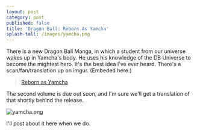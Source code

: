 ```yaml
---
layout: post
category: post
published: false
title: 'Dragon Ball: Reborn As Yamcha'
splash-tall: /images/yamcha.png
---
```

There is a new Dragon Ball Manga, in which a student from our universe wakes up in Yamcha's body. He uses his knowledge of the DB Universe to become the mightest hero. It's the best idea I've ever heard. There's a scan/fan/translation up on imgur. (Embeded here.) 

<blockquote class="imgur-embed-pub" lang="en" data-id="a/b3WlL"><a href="//imgur.com/b3WlL">Reborn as Yamcha</a></blockquote><script async src="//s.imgur.com/min/embed.js" charset="utf-8"></script>

The second volume is due out soon, and I'm sure we'll get a translation of that shortly behind the release. 

![yamcha.png]({{site.baseurl}}/images/yamcha.png)


I'll post about it here when we do. 